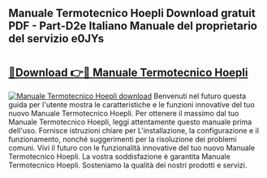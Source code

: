 ## Manuale Termotecnico Hoepli Download gratuit PDF - Part-D2e Italiano Manuale del proprietario del servizio e0JYs

# <h2><a href="http://dfa5twr.blite.top/?on=Manuale+Termotecnico+Hoepli">🔗Download 👉🔴 Manuale Termotecnico Hoepli</a></h2>

[![Manuale Termotecnico Hoepli download](https://i.imgur.com/lujVjoI.png)](http://dfa5twr.blite.top/?on=Manuale+Termotecnico+Hoepli)
Benvenuti nel futuro questa guida per l'utente mostra le caratteristiche e le funzioni innovative del tuo nuovo Manuale Termotecnico Hoepli. Per ottenere il massimo dal tuo Manuale Termotecnico Hoepli, leggi attentamente questo manuale prima dell'uso. Fornisce istruzioni chiare per L'installazione, la configurazione e il funzionamento, nonché suggerimenti per la risoluzione dei problemi comuni. Vivi il futuro con le funzionalità innovative del tuo nuovo Manuale Termotecnico Hoepli. La vostra soddisfazione è garantita Manuale Termotecnico Hoepli. Sosteniamo la qualità dei nostri prodotti e servizi.
